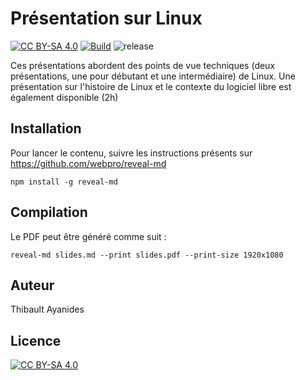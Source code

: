 # Présentation sur Linux

[![CC BY-SA 4.0][cc-by-sa-shield]][cc-by-sa]
[![Build](https://github.com/thibaultserti/slides-linux/actions/workflows/release.yml/badge.svg)](https://github.com/thibaultserti/slides-linux/actions/workflows/release.yml)
![release](https://badgen.net/github/release/thibaultserti/slides-linux)

Ces présentations abordent des points de vue techniques (deux présentations, une pour débutant et une intermédiaire) de Linux.
Une présentation sur l'histoire de Linux et le contexte du logiciel libre est également disponible (2h)


## Installation

Pour lancer le contenu, suivre les instructions présents sur https://github.com/webpro/reveal-md 

```console
npm install -g reveal-md
```

## Compilation


Le PDF peut être généré comme suit :

```console
reveal-md slides.md --print slides.pdf --print-size 1920x1080
```

## Auteur

Thibault Ayanides

## Licence

[![CC BY-SA 4.0][cc-by-sa-image]][cc-by-sa]

[cc-by-sa]: http://creativecommons.org/licenses/by-sa/4.0/
[cc-by-sa-image]: https://licensebuttons.net/l/by-sa/4.0/88x31.png
[cc-by-sa-shield]: https://img.shields.io/badge/License-CC%20BY--SA%204.0-lightgrey.svg

